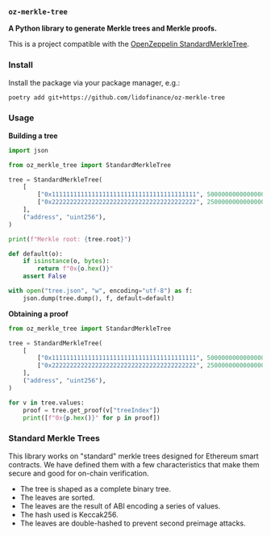 ### `oz-merkle-tree`

**A Python library to generate Merkle trees and Merkle proofs.**

This is a project compatible with the [OpenZeppelin StandardMerkleTree](https://github.com/OpenZeppelin/merkle-tree).

### Install

Install the package via your package manager, e.g.:

```bash
poetry add git+https://github.com/lidofinance/oz-merkle-tree
```

### Usage

**Building a tree**

```python
import json

from oz_merkle_tree import StandardMerkleTree

tree = StandardMerkleTree(
    [
        ["0x1111111111111111111111111111111111111111", 5000000000000000000],
        ["0x2222222222222222222222222222222222222222", 2500000000000000000],
    ],
    ("address", "uint256"),
)

print(f"Merkle root: {tree.root}")

def default(o):
    if isinstance(o, bytes):
        return f"0x{o.hex()}"
    assert False

with open("tree.json", "w", encoding="utf-8") as f:
    json.dump(tree.dump(), f, default=default)
```

**Obtaining a proof**

```python
from oz_merkle_tree import StandardMerkleTree

tree = StandardMerkleTree(
    [
        ["0x1111111111111111111111111111111111111111", 5000000000000000000],
        ["0x2222222222222222222222222222222222222222", 2500000000000000000],
    ],
    ("address", "uint256"),
)

for v in tree.values:
    proof = tree.get_proof(v["treeIndex"])
    print([f"0x{p.hex()}" for p in proof])
```

### Standard Merkle Trees

This library works on "standard" merkle trees designed for Ethereum smart contracts. We have defined them with a few
characteristics that make them secure and good for on-chain verification.

- The tree is shaped as a complete binary tree.
- The leaves are sorted.
- The leaves are the result of ABI encoding a series of values.
- The hash used is Keccak256.
- The leaves are double-hashed to prevent second preimage attacks.

